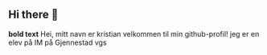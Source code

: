 ## Hi there 👋
**bold text** Hei, mitt navn er kristian
velkommen til min github-profil! jeg er en elev på IM på Gjennestad vgs


